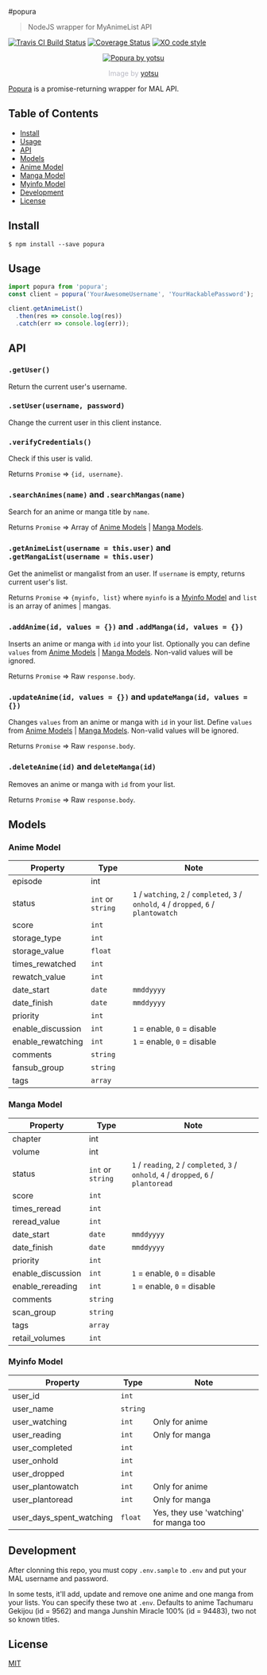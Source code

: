 #popura

> NodeJS wrapper for MyAnimeList API

[![Travis CI Build Status](https://travis-ci.org/lubien/popura.svg?branch=master)](https://travis-ci.org/lubien/popura)
[![Coverage Status](https://coveralls.io/repos/github/lubien/popura/badge.svg?branch=master)](https://coveralls.io/github/lubien/popura?branch=master)
[![XO code style](https://img.shields.io/badge/code_style-XO-5ed9c7.svg)](https://github.com/sindresorhus/xo)

<p align="center">
  <a href="http://www.pixiv.net/member.php?id=1722912" title="Popura by yotsu"><img src="http://i.imgur.com/Iarmq6S.png" alt="Popura by yotsu"/></a>
  <p align="center" style="color: #babac4">
    Image by <a href="http://www.pixiv.net/member.php?id=1722912" title="yotsu">yotsu</a>
  </p>
</p>

[Popura](http://myanimelist.net/character/24417/Popura_Taneshima) is a promise-returning wrapper for MAL API.

## Table of Contents

* [Install](#install)
* [Usage](#usage)
* [API](#api)
* [Models](#models)
 * [Anime Model][anime-model]
 * [Manga Model][manga-model]
 * [Myinfo Model][myinfo-model]
* [Development](#development)
* [License](#license)

## Install

```
$ npm install --save popura
```

## Usage

```js
import popura from 'popura';
const client = popura('YourAwesomeUsername', 'YourHackablePassword');

client.getAnimeList()
  .then(res => console.log(res))
  .catch(err => console.log(err));
```

## API

### `.getUser()`

Return the current user's username.

### `.setUser(username, password)`

Change the current user in this client instance.

### `.verifyCredentials()`

Check if this user is valid.

Returns `Promise` => `{id, username}`.

### `.searchAnimes(name)` and `.searchMangas(name)`

Search for an anime or manga title by `name`.

Returns `Promise` => Array of [Anime Models][anime-model] | [Manga Models][manga-model].

### `.getAnimeList(username = this.user)` and `.getMangaList(username = this.user)`

Get the animelist or mangalist from an user. If `username` is empty, returns current user's list.

Returns `Promise` => `{myinfo, list}` where `myinfo` is a [Myinfo Model][myinfo-model] and `list` is an array of animes | mangas.

### `.addAnime(id, values = {})` and `.addManga(id, values = {})`

Inserts an anime or manga with `id` into your list. Optionally you can define `values` from [Anime Models][anime-model] | [Manga Models][manga-model]. Non-valid values will be ignored.

Returns `Promise` => Raw `response.body`.

### `.updateAnime(id, values = {})` and `updateManga(id, values = {})`

Changes `values` from an anime or manga with `id` in your list. Define `values` from [Anime Models][anime-model] | [Manga Models][manga-model]. Non-valid values will be ignored.

Returns `Promise` => Raw `response.body`.

### `.deleteAnime(id)` and `deleteManga(id)`

Removes an anime or manga with `id` from your list.

Returns `Promise` => Raw `response.body`.

## Models

### Anime Model

Property | Type | Note
-------- | ---- | ----
episode | int
status | `int` or `string` | `1` / `watching`, `2` / `completed`, `3` / `onhold`, `4` / `dropped`, `6` / `plantowatch`
score | `int`
storage_type | `int`
storage_value | `float`
times_rewatched | `int`
rewatch_value | `int`
date_start | `date` | `mmddyyyy`
date_finish | `date` | `mmddyyyy`
priority | `int`
enable_discussion | `int` | `1` = enable, `0` = disable
enable_rewatching | `int` | `1` = enable, `0` = disable
comments | `string`
fansub_group | `string`
tags | `array`

### Manga Model

Property | Type | Note
-------- | ---- | ----
chapter | int
volume | int
status | `int` or `string` | `1` / `reading`, `2` / `completed`, `3` / `onhold`, `4` / `dropped`, `6` / `plantoread`
score | `int`
times_reread | `int`
reread_value | `int`
date_start | `date` | `mmddyyyy`
date_finish | `date` | `mmddyyyy`
priority | `int`
enable_discussion | `int` | `1` = enable, `0` = disable
enable_rereading | `int` | `1` = enable, `0` = disable
comments | `string`
scan_group | `string`
tags | `array`
retail_volumes | `int`

### Myinfo Model

Property | Type | Note
-------- | ---- | ----
user_id | `int`
user_name | `string`
user_watching | `int` | Only for anime
user_reading | `int` | Only for manga
user_completed | `int`
user_onhold | `int`
user_dropped | `int`
user_plantowatch | `int` | Only for anime
user_plantoread | `int` | Only for manga
user_days_spent_watching | `float` | Yes, they use 'watching' for manga too

## Development

After clonning this repo, you must copy `.env.sample` to `.env` and put your MAL username and password.

In some tests, it'll add, update and remove one anime and one manga from your lists. You can specify these two at `.env`. Defaults to anime Tachumaru Gekijou (id = 9562) and manga Junshin Miracle 100% (id = 94483), two not so known titles.

## License

[MIT](LICENSE.md)

[myinfo-model]: #myinfo-model
[anime-model]: #anime-model
[manga-model]: #manga-model
